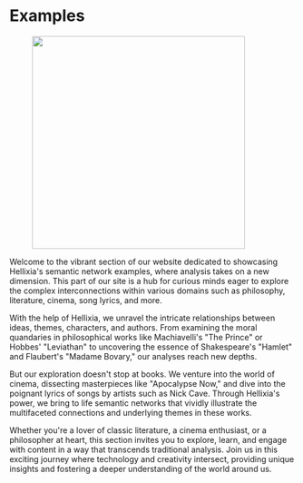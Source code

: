 # Examples

<figure><img src="https://res.cloudinary.com/dvr3obmlj/image/upload/v1690400983/Examples_a87lug.png" alt="" width="375"><figcaption></figcaption></figure>

Welcome to the vibrant section of our website dedicated to showcasing Hellixia's semantic network examples, where analysis takes on a new dimension. This part of our site is a hub for curious minds eager to explore the complex interconnections within various domains such as philosophy, literature, cinema, song lyrics, and more.

With the help of Hellixia, we unravel the intricate relationships between ideas, themes, characters, and authors. From examining the moral quandaries in philosophical works like Machiavelli's "The Prince" or Hobbes' "Leviathan" to uncovering the essence of Shakespeare's "Hamlet" and Flaubert's "Madame Bovary," our analyses reach new depths.

But our exploration doesn't stop at books. We venture into the world of cinema, dissecting masterpieces like "Apocalypse Now," and dive into the poignant lyrics of songs by artists such as Nick Cave. Through Hellixia's power, we bring to life semantic networks that vividly illustrate the multifaceted connections and underlying themes in these works.

Whether you're a lover of classic literature, a cinema enthusiast, or a philosopher at heart, this section invites you to explore, learn, and engage with content in a way that transcends traditional analysis. Join us in this exciting journey where technology and creativity intersect, providing unique insights and fostering a deeper understanding of the world around us.
